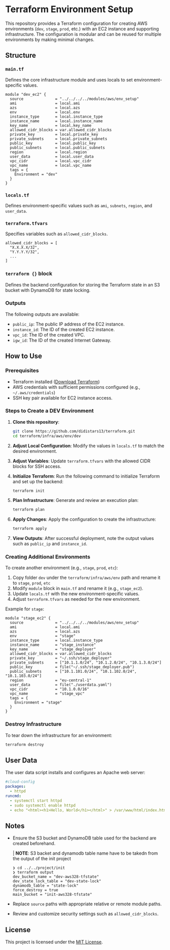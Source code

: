 # Terraform Environment Setup

This repository provides a Terraform configuration for creating AWS environments (`dev`, `stage`, `prod`, etc.) with an EC2 instance and supporting infrastructure. The configuration is modular and can be reused for multiple environments by making minimal changes.

## Structure

### `main.tf`
Defines the core infrastructure module and uses locals to set environment-specific values.

```hcl
module "dev_ec2" {
  source              = "../../../../modules/aws/env_setup"
  ami                 = local.ami
  azs                 = local.azs
  env                 = local.env
  instance_type       = local.instance_type
  instance_name       = local.instance_name
  key_name            = local.key_name
  allowed_cidr_blocks = var.allowed_cidr_blocks
  private_key         = local.private_key
  private_subnets     = local.private_subnets
  public_key          = local.public_key
  public_subnets      = local.public_subnets
  region              = local.region
  user_data           = local.user_data
  vpc_cidr            = local.vpc_cidr
  vpc_name            = local.vpc_name
  tags = {
    Environment = "dev"
  }
}
```

### `locals.tf`
Defines environment-specific values such as `ami`, `subnets`, `region`, and `user_data`.

### `terraform.tfvars`
Specifies variables such as `allowed_cidr_blocks`.

```hcl
allowed_cidr_blocks = [
  "X.X.X.X/32",
  "Y.Y.Y.Y/32",
  ...
]
```

### `terraform {}` block
Defines the backend configuration for storing the Terraform state in an S3 bucket with DynamoDB for state locking.

### Outputs
The following outputs are available:
- `public_ip`: The public IP address of the EC2 instance.
- `instance_id`: The ID of the created EC2 instance.
- `vpc_id`: The ID of the created VPC.
- `igw_id`: The ID of the created Internet Gateway.

## How to Use

### Prerequisites
- Terraform installed ([Download Terraform](https://www.terraform.io/downloads))
- AWS credentials with sufficient permissions configured (e.g., `~/.aws/credentials`)
- SSH key pair available for EC2 instance access.

### Steps to Create a DEV Environment

1. **Clone this repository**:
   ```bash
   git clone https://github.com/didistars13/terraform.git
   cd terraform/infra/aws/env/dev
   ```

2. **Adjust Local Configuration**:
   Modify the values in `locals.tf` to match the desired environment.

3. **Adjust Variables**:
   Update `terraform.tfvars` with the allowed CIDR blocks for SSH access.

4. **Initialize Terraform**:
   Run the following command to initialize Terraform and set up the backend:
   ```bash
   terraform init
   ```

5. **Plan Infrastructure**:
   Generate and review an execution plan:
   ```bash
   terraform plan
   ```

6. **Apply Changes**:
   Apply the configuration to create the infrastructure:
   ```bash
   terraform apply
   ```

7. **View Outputs**:
   After successful deployment, note the output values such as `public_ip` and `instance_id`.

### Creating Additional Environments

To create another environment (e.g., `stage`, `prod`, `etc`):
1. Copy folder `dev` under the `terraform/infra/aws/env` path and rename it to `stage`, `prod`, `etc`
1. Modify `module` block in `main.tf` and rename it (e.g., `stage_ec2`).
2. Update `locals.tf` with the new environment-specific values.
3. Adjust `terraform.tfvars` as needed for the new environment.

Example for `stage`:
```hcl
module "stage_ec2" {
  source              = "../../../../modules/aws/env_setup"
  ami                 = local.ami
  azs                 = local.azs
  env                 = "stage"
  instance_type       = local.instance_type
  instance_name       = "stage_instance"
  key_name            = "stage_deployer"
  allowed_cidr_blocks = var.allowed_cidr_blocks
  private_key         = "~/.ssh/stage_deployer"
  private_subnets     = ["10.1.1.0/24", "10.1.2.0/24", "10.1.3.0/24"]
  public_key          = file("~/.ssh/stage_deployer.pub")
  public_subnets      = ["10.1.101.0/24", "10.1.102.0/24", "10.1.103.0/24"]
  region              = "eu-central-1"
  user_data           = file("./userdata.yaml")
  vpc_cidr            = "10.1.0.0/16"
  vpc_name            = "stage_vpc"
  tags = {
    Environment = "stage"
  }
}
```

### Destroy Infrastructure
To tear down the infrastructure for an environment:
```bash
terraform destroy
```

## User Data
The user data script installs and configures an Apache web server:
```yaml
#cloud-config
packages:
  - httpd
runcmd:
  - systemctl start httpd
  - sudo systemctl enable httpd
  - echo "<html><h1>Hello, World</h1></html>" > /var/www/html/index.html
```

## Notes
- Ensure the S3 bucket and DynamoDB table used for the backend are created beforehand.

  | **NOTE**: S3 backet and dynamodb table name have to be takedn from the output of the init project
  
  ```hcl
  ❯ cd ../../project/init
  ❯ terraform output
  dev_bucket_name = "dev-aws328-tfstate"
  dev_state_lock_table = "dev-state-lock"
  dynamodb_table = "state-lock"
  force_destroy = true
  main_bucket = "init-aws328-tfstate"
  ```
- Replace `source` paths with appropriate relative or remote module paths.
- Review and customize security settings such as `allowed_cidr_blocks`.

## License
This project is licensed under the [MIT License](LICENSE).
